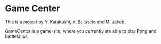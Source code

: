 # Game Center

This is a project by Y. Karakushi, V. Belluscio and M. Jakob.

GameCenter is a game-site, where you currently are able to play Pong and battleships.
